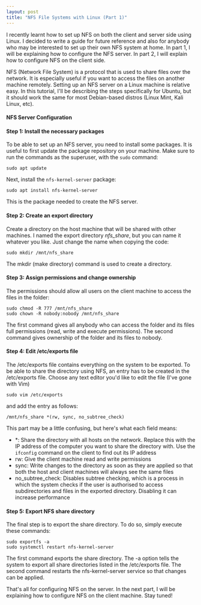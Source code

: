 ```yaml
---
layout: post
title: "NFS File Systems with Linux (Part 1)"
---
```


I recently learnt how to set up NFS on both the client and server side using Linux. I decided to write a guide for future reference and also for anybody who may be interested to set up their own NFS system at home. In part 1, I will be explaining how to configure the NFS server. In part 2, I will explain how to configure NFS on the client side.

NFS (Network File System) is a protocol that is used to share files over the network. It is especially useful if you want to access the files on another machine remotely. Setting up an NFS server on a Linux machine is relative easy. In this tutorial, I'll be describing the steps specifically for Ubuntu, but it should work the same for most Debian-based distros (Linux Mint, Kali Linux, etc).

#### NFS Server Configuration

#### Step 1: Install the necessary packages

To be able to set up an NFS server, you need to install some packages. It is useful to first update the package repository on your machine. Make sure to run the commands as the superuser, with the `sudo` command:

```
sudo apt update
```

Next, install the `nfs-kernel-server` package:

```
sudo apt install nfs-kernel-server
```

This is the package needed to create the NFS server.

#### Step 2: Create an export directory

Create a directory on the host machine that will be shared with other machines. I named the export directory *nfs_share*, but you can name it whatever you like. Just change the name when copying the code:

```
sudo mkdir /mnt/nfs_share
```

The mkdir (make directory) command is used to create a directory.

#### Step 3: Assign permissions and change ownership

The permissions should allow all users on the client machine to access the files in the folder:

```
sudo chmod -R 777 /mnt/nfs_share
sudo chown -R nobody:nobody /mnt/nfs_share
```

The first command gives all anybody who can access the folder and its files full permissions (read, write and execute permissions). The second command gives ownership of the folder and its files to nobody.

#### Step 4: Edit /etc/exports file

The /etc/exports file contains everything on the system to be exported. To be able to share the directory using NFS, an entry has to be created in the /etc/exports file. Choose any text editor you'd like to edit the file (I've gone with Vim)

```
sudo vim /etc/exports
```

and add the entry as follows:

```
/mnt/nfs_share *(rw, sync, no_subtree_check)
```

This part may be a little confusing, but here's what each field means:

- *: Share the directory with all hosts on the network. Replace this with the IP address of the computer you want to share the directory with. Use the `ifconfig` command on the client to find out its IP address
- rw: Give the client machine read and write permissions
- sync: Write changes to the directory as soon as they are applied so that both the host and client machines will always see the same files
- no_subtree_check: Disables subtree checking, which is a process in which the system checks if the user is authorised to access subdirectories and files in the exported directory. Disabling it can increase performance

#### Step 5: Export NFS share directory

The final step is to export the share directory. To do so, simply execute these commands:

```
sudo exportfs -a
sudo systemctl restart nfs-kernel-server
```

The first command exports the share directory. The -a option tells the system to export all share directories listed in the /etc/exports file. The second command restarts the nfs-kernel-server service so that changes can be applied. 

That's all for configuring NFS on the server. In the next part, I will be explaining how to configure NFS on the client machine. Stay tuned!